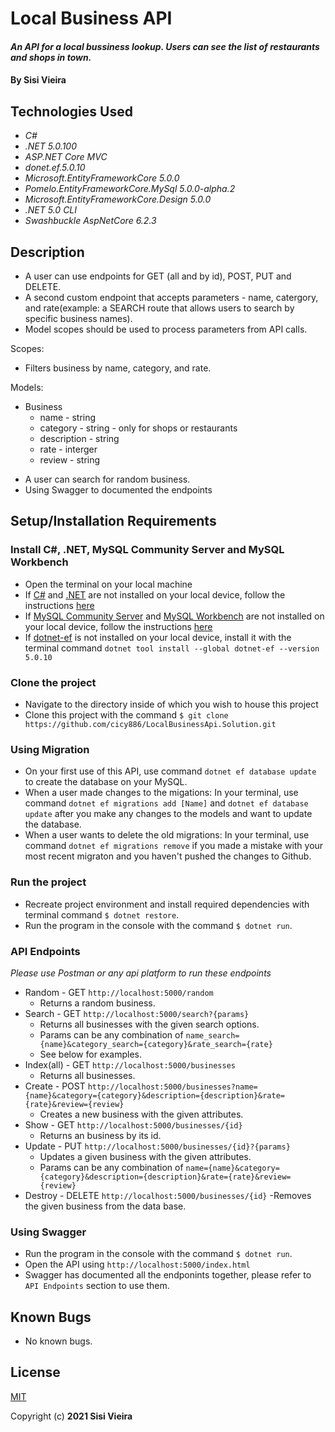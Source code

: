 # Local Business API

#### _An API for a local bussiness lookup. Users can see the list of restaurants and shops in town._

#### By **Sisi Vieira**

## Technologies Used

* _C#_
* _.NET 5.0.100_
* _ASP.NET Core MVC_
* _donet.ef.5.0.10_
* _Microsoft.EntityFrameworkCore 5.0.0_
* _Pomelo.EntityFrameworkCore.MySql 5.0.0-alpha.2_
* _Microsoft.EntityFrameworkCore.Design 5.0.0_
* _.NET 5.0 CLI_
* _Swashbuckle AspNetCore 6.2.3_

## Description

* A user can use endpoints for GET (all and by id), POST, PUT and DELETE.
* A second custom endpoint that accepts parameters - name, catergory, and rate(example: a SEARCH route that allows users to search by specific business names).
* Model scopes should be used to process parameters from API calls.

Scopes:
- Filters business by name, category, and rate.

Models:
  - Business
    - name - string
    - category - string - only for shops or restaurants
    - description - string
    - rate - interger
    - review - string

* A user can search for random business.
* Using Swagger to documented the endpoints

## Setup/Installation Requirements

### Install C#, .NET, MySQL Community Server and MySQL Workbench
* Open the terminal on your local machine
* If [C#](https://docs.microsoft.com/en-us/dotnet/csharp/) and [.NET](https://docs.microsoft.com/en-us/dotnet/) are not installed on your local device, follow the instructions [here](https://www.learnhowtoprogram.com/c-and-net-part-time-c-and-react-track/getting-started-with-c/installing-c-and-net)
* If [MySQL Community Server](https://dev.mysql.com/downloads/mysql/) and [MySQL Workbench](https://www.mysql.com/products/workbench/) are not installed on your local device, follow the instructions [here](https://www.learnhowtoprogram.com/c-and-net-part-time-c-and-react-track/getting-started-with-c/installing-and-configuring-mysql)
* If [dotnet-ef](https://docs.microsoft.com/en-us/ef/core/cli/dotnet) is not installed on your local device, install it with the terminal command `dotnet tool install --global dotnet-ef --version 5.0.10`

### Clone the project
* Navigate to the directory inside of which you wish to house this project
* Clone this project with the command `$ git clone https://github.com/cicy886/LocalBusinessApi.Solution.git`

### Using Migration
* On your first use of this API, use command `dotnet ef database update` to create the database on your MySQL.
* When a user made changes to the migations: In your terminal, use command `dotnet ef migrations add [Name]` and `dotnet ef database update` after you make any changes to the models and want to update the database.
* When a user wants to delete the old migrations: In your terminal, use command `dotnet ef migrations remove` if you made a mistake with your most recent migraton and you haven't pushed the changes to Github.

### Run the project
* Recreate project environment and install required dependencies with terminal command `$ dotnet restore`.
* Run the program in the console with the command `$ dotnet run`.

### API Endpoints
_Please use Postman or any api platform to run these endpoints_

- Random - GET `http://localhost:5000/random`
  - Returns a random business.
- Search - GET `http://localhost:5000/search?{params}`
  - Returns all businesses with the given search options.
  - Params can be any combination of `name_search={name}&category_search={category}&rate_search={rate}`
  - See below for examples.
- Index(all) - GET `http://localhost:5000/businesses`
  - Returns all businesses.
- Create - POST `http://localhost:5000/businesses?name={name}&category={category}&description={description}&rate={rate}&review={review}`
  - Creates a new business with the given attributes.
- Show - GET `http://localhost:5000/businesses/{id}`
  - Returns an business by its id.
- Update - PUT `http://localhost:5000/businesses/{id}?{params}`
  - Updates a given business with the given attributes.
  - Params can be any combination of `name={name}&category={category}&description={description}&rate={rate}&review={review}`
- Destroy - DELETE `http://localhost:5000/businesses/{id}`
  -Removes the given business from the data base.

### Using Swagger
* Run the program in the console with the command `$ dotnet run`.
* Open the API using `http://localhost:5000/index.html`
* Swagger has documented all the endponints together, please refer to `API Endpoints` section to use them.

## Known Bugs

* No known bugs.

## License
[MIT](https://opensource.org/licenses/MIT)

Copyright (c) **2021 Sisi Vieira**